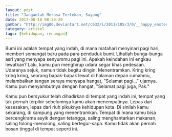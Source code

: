 ```yaml
---
layout: post
title: "Janganlah Merasa Tertekan, Sayang"
date: 2017-08-18 08:29:29
gambar: "http://img06.deviantart.net/c632/i/2011/105/3/0/__happy_easter___by_ih8m0r0nz-d3e22eu.png"
category: artikel
tags: [kehidupan, renungan]
---
```


Bumi ini adalah tempat yang indah, di mana matahari menyinari pagi hari, memberi semangat baru pada para penduduk bumi. Lihatlah bunga-bunga asri yang menyapa senyummu pagi ini. Apakah keindahan ini engkau lewatkan? Lalu, kamu pun menghirup udara segar khas pedesaan. Udaranya sejuk, namun tidak begitu dingin. Menentramkan. Kring kring kring kring, seorang bapak-bapak lewat di halaman depan rumahmu, melambaikan tangan seraya menyapa hangat, "Selamat pagi..." ujarnya. Kamu pun menyambutnya dengan hangat, "Selamat pagi juga, Pak."

Kamu pun bersyukur telah dihadirkan di tempat yang indah ini, tempat yang tak pernah terpikir sebelumnya kamu akan menempatinya. Lepas dari kesesakan, lepas dari riuh pikuknya kehidupan kota. Di sinilah kamu sekarang, di kampung yang menentramkan. Tempat di mana kamu bisa bercengkrama asyik dengan tetangga, saling menghantarkan makanan, saling tolong-menolong, saling bertegur-sapa. Kamu tidak akan pernah bosan tinggal di tempat seperti ini.